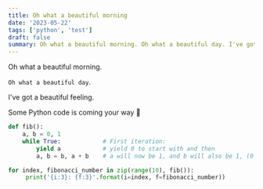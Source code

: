```yaml
---
title: Oh what a beautiful morning
date: '2023-05-22'
tags: ['python', 'test']
draft: false
summary: Oh what a beautiful morning. Oh what a beautiful day. I've got a beautiful feeling. Some Python code is coming your way.
---
```


Oh what a beautiful morning.

`Oh what a beautiful day`.

I've got a beautiful feeling.

Some Python code is coming your way 🐍

```python
def fib():
    a, b = 0, 1
    while True:            # First iteration:
        yield a            # yield 0 to start with and then
        a, b = b, a + b    # a will now be 1, and b will also be 1, (0 + 1)

for index, fibonacci_number in zip(range(10), fib()):
     print('{i:3}: {f:3}'.format(i=index, f=fibonacci_number))
```
